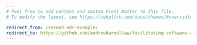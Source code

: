 ```yaml
---
# Feel free to add content and custom Front Matter to this file.
# To modify the layout, see https://jekyllrb.com/docs/themes/#overriding-theme-defaults

redirect_from: /second-adr-example/
redirect_to: https://github.com/andrewharmellaw/facilitating-software-architecture/blob/example-adr-changesets/adr/ADR003-Change-subscription-mandates-without-costing-the-customer-or-the-company-money.md
---
```

